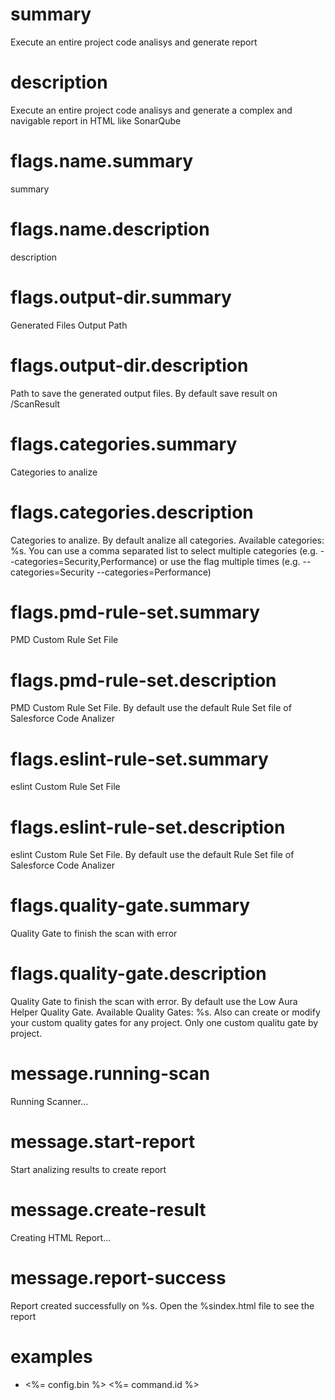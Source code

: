 # summary

Execute an entire project code analisys and generate report

# description

Execute an entire project code analisys and generate a complex and navigable report in HTML like SonarQube

# flags.name.summary

summary

# flags.name.description

description

# flags.output-dir.summary

Generated Files Output Path

# flags.output-dir.description

Path to save the generated output files. By default save result on <actualDir>/ScanResult

# flags.categories.summary

Categories to analize

# flags.categories.description

Categories to analize. By default analize all categories. Available categories: %s. You can use a comma separated list to select multiple categories (e.g. --categories=Security,Performance) or use the flag multiple times (e.g. --categories=Security --categories=Performance)

# flags.pmd-rule-set.summary

PMD Custom Rule Set File

# flags.pmd-rule-set.description

PMD Custom Rule Set File. By default use the default Rule Set file of Salesforce Code Analizer

# flags.eslint-rule-set.summary

eslint Custom Rule Set File

# flags.eslint-rule-set.description

eslint Custom Rule Set File. By default use the default Rule Set file of Salesforce Code Analizer

# flags.quality-gate.summary

Quality Gate to finish the scan with error

# flags.quality-gate.description

Quality Gate to finish the scan with error. By default use the Low Aura Helper Quality Gate. Available Quality Gates: %s. Also can create or modify your custom quality gates for any project. Only one custom qualitu gate by project.

# message.running-scan

Running Scanner...

# message.start-report

Start analizing results to create report

# message.create-result

Creating HTML Report...

# message.report-success

Report created successfully on %s. Open the %sindex.html file to see the report

# examples

- <%= config.bin %> <%= command.id %>
